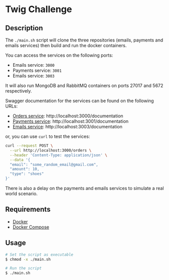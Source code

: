# Twig Challenge

## Description

The `./main.sh` script will clone the three repositories (emails, payments and emails services) then build and run the docker containers.

You can access the services on the following ports:
- Emails service: `3000`
- Payments service: `3001`
- Emails service: `3003`

It will also run MongoDB and RabbitMQ containers on ports 27017 and 5672 respectively.

Swagger documentation for the services can be found on the following URLs:
- [Orders service](https://github.com/phr3nzy/twig-challenge-orders): http://localhost:3000/documentation
- [Payments service](https://github.com/phr3nzy/twig-challenge-payments): http://localhost:3001/documentation
- [Emails service](https://github.com/phr3nzy/twig-challenge-emails): http://localhost:3003/documentation

or, you can use `curl` to test the services:

```bash
curl --request POST \
  --url http://localhost:3000/orders \
  --header 'Content-Type: application/json' \
  --data '{
  "email": "some_random_email@gmail.com",
  "amount": 10,
  "type": "shoes"
}'
```

There is also a delay on the payments and emails services to simulate a real world scenario.

## Requirements

- [Docker](https://docs.docker.com/get-docker/)
- [Docker Compose](https://docs.docker.com/compose/install/)

## Usage

```bash
# Set the script as executable
$ chmod -x ./main.sh

# Run the script
$ ./main.sh
```